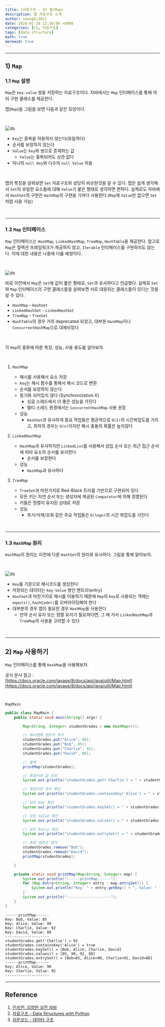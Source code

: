 ```yaml
---
title: (자료구조 - 4) 맵(Map)
description: 맵 자료구조 소개
author: seungki1011
date: 2024-01-28 12:30:00 +0900
categories: [CS, 자료구조]
tags: [data structure]
math: true
mermaid: true
---
```


---

## 1) `Map`

### 1.1 `Map` 설명

`Map`은 `key-value` 쌍을 저장하는 자료구조이다. 자바에서는 `Map` 인터페이스를 통해 여러 구현 클래스를 제공한다.

맵(`Map`)을 그림을 보면 다음과 같은 모양이다.

<br>

![ds](../post_images/2024-01-28-datastructure-4-map/map1.png)

* `Key`는 중복을 허용하지 않는다(유일하다)
* 순서를 보장하지 않는다
* `Value`는 `Key`와 쌍으로 존재하는 값
  * `Value`는 중복되어도 상관 없다
* 하나의 `null Key`와 다수의 `null Value` 허용

<br>

맵의 특징을 살펴보면 `Set` 자료구조와 상당히 비슷한것을 알 수 있다. 맵은 쉽게 생각해서 `Set`의 유일한 요소들에 대해 `Value`가 붙은 형태로 생각하면 편하다. 실제로도 자바에서 `HashSet`의 구현은 `HashMap`의 구현을 가져다 사용한다.(`Map`에 `Value`만 없으면 `Set`처럼 사용 가능)

<br>

---

### 1.2 `Map` 인터페이스

`Map` 인터페이스는 `HashMap`, `LinkedHashMap`, `TreeMap`, `HashTable`을 제공한다. 참고로 `Map`은 컬렉션 프레임워크가 제공하지 않고, `Iterable` 인터페이스를 구현하지도 않는다. 이에 대한 내용은 나중에 다룰 예정이다.

<br>

![ds](../post_images/2024-01-28-datastructure-4-map/collection2.png)

바로 이전에서 `Map`은 `Set`에 값이 붙은 형태로, `Set`과 유사하다고 언급했다. 실제로 `Set`와 `Map` 인터페이스의 구현 클래스들을 살펴보면 서로 대응되는 클래스들이 있다는 것을 알 수 있다.

* `HashMap` - `HashSet`
* `LinkedHashSet` - `LinkedHashSet`
* `TreeMap` - `TreeSet`
* `HashTable`의 경우 거의 deprecated 되었고, 대부분 `HashMap`이나 `ConcurrentHashMap`으로 대체되었다

<br>

각 `Map`의 종류에 따른 특징, 성능, 사용 용도를 알아보자.

<br>

1. `HashMap`
   * 해시를 사용해서 요소 저장
   * `Key`는 해시 함수를 통해서 해시 코드로 변환
   * 순서를 보장하지 않는다
   * 동기화 되어있지 않다 (Synchronization X)
     * 싱글 스레드에서 더 좋은 성능을 가진다
     * 멀티 스레드 환경에서는 `ConcurrentHashMap` 사용 권장
   * 성능
     * `HashSet`과 유사하게 중요 작업들은 평균적으로 `O(1)`의 시간복잡도를 가지고, 최악의 경우는 `O(n)`이지만 해시 충돌의 확률은 높지않다



2. `LinkedHashMap`
   * `HashMap`과 유사하지만 `LinkedList`를 사용해서 삽입 순서 또는 최근 접근 순서에 따라 요소의 순서를 유지한다
     * 순서를 보장한다
   * 성능
     * `HashMap`과 유사하다



3. `TreeMap`
   * `TreeSet`과 마찬가지로 Red-Black 트리를 기반으로 구현되어 있다
   * 모든 키는 자연 순서 또는 생성자에 제공된 `Comparator`에 의해 정렬된다
   * 키들은 정렬이 유지된 상태로 저장
   * 성능
     * 추가/삭제/조회 같은 주요 작업들은 `O(logn)`의 시간 복잡도를 가진다

<br>

---

### 1.3 `HashMap` 원리

`HashMap`의 원리는 이전에 다룬 `HashSet`의 원리와 유사하다. 그림을 통해 알아보자.

<br>

![ds](../post_images/2024-01-28-datastructure-4-map/map2.png)

* `Key`를 기준으로 해시코드를 생성한다
* 저장되는 데이터는 `Key-Value` 쌍인 엔트리(entry)
* `HashSet`과 마찬가지로 해시를 이용하기 때문에 `Map`의 `Key`로 사용되는 객체는 `eqauls()`, `hashCode()`를 오버라이딩해야 한다
* 대부분의 경우 맵이 필요한 경우 `HashMap`을 사용한다
  * 만약 순서 유지 또는 정렬 유지가 필요하다면, 그 때 가서 `LinkedHashMap`과 `TreeMap`의 사용을 고려할 수 있다 

<br>

---

## 2) `Map` 사용하기

`Map` 인터페이스를 통해 `HashMap`을 사용해보자.

공식 문서 참고 : [https://docs.oracle.com/javase/8/docs/api/java/util/Map.html](https://docs.oracle.com/javase/8/docs/api/java/util/Map.html)

<br>

  `MapMain`

```java
public class MapMain {
    public static void main(String[] args) {

        Map<String, Integer> studentGrades = new HashMap<>();

        // 해시맵에 엔트리 추가
        studentGrades.put("Alice", 90);
        studentGrades.put("Bob", 85);
        studentGrades.put("Charlie", 92);
        studentGrades.put("David", 88);

        // 출력
        printMap(studentGrades);

        // 특정키의 값 조회
        System.out.println("studentGrades.get('Charlie') = " + studentGrades.get("Charlie"));

        // 특정키의 유무 확인
        System.out.println("studentGrades.containsKey('Alice') = " + studentGrades.containsKey("Alice"));

        // 모든 Key 확인
        System.out.println("studentGrades.keySet() = " + studentGrades.keySet());

        // 모든 Value 확인
        System.out.println("studentGrades.values() = " + studentGrades.values());

        // 모든 Entry 확인
        System.out.println("studentGrades.entrySet() = " + studentGrades.entrySet());

        // 특정 엔트리 제거
        studentGrades.remove("Bob");
        studentGrades.remove("David");
        printMap(studentGrades);

    }

    private static void printMap(Map<String, Integer> map) {
        System.out.println("------printMap------");
        for (Map.Entry<String, Integer> entry : map.entrySet()) {
            System.out.println("Key: " + entry.getKey() + ", Value: " + entry.getValue());
        }
        System.out.println("--------------------");
    }
}
```

```
------printMap------
Key: Bob, Value: 85
Key: Alice, Value: 90
Key: Charlie, Value: 92
Key: David, Value: 88
--------------------
studentGrades.get('Charlie') = 92
studentGrades.containsKey('Alice') = true
studentGrades.keySet() = [Bob, Alice, Charlie, David]
studentGrades.values() = [85, 90, 92, 88]
studentGrades.entrySet() = [Bob=85, Alice=90, Charlie=92, David=88]
------printMap------
Key: Alice, Value: 90
Key: Charlie, Value: 92
--------------------
```

---

## Reference

1. [인프런: 김영한 실전 자바](https://www.inflearn.com/roadmaps/744)
2. [자료구조 - Data Structures with Python](https://www.youtube.com/watch?v=PIidtIBCjEg&list=PLsMufJgu5933ZkBCHS7bQTx0bncjwi4PK)
3. [쉬운코드 - 데이터 구조](https://www.youtube.com/watch?v=-2YpvLCT5F8&list=PLcXyemr8ZeoR82N8uZuG9xVrFIfdnLd72)
